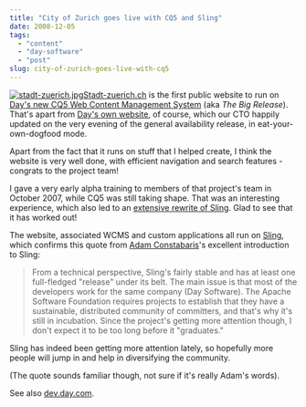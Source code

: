 ```yaml
---
title: "City of Zurich goes live with CQ5 and Sling"
date: 2008-12-05
tags: 
  - "content"
  - "day-software"
  - "post"
slug: city-of-zurich-goes-live-with-cq5
---
```


[![stadt-zuerich.jpg](/assets/images/stadt-zuerich.jpg)](http://www.stadt-zuerich.ch)[Stadt-zuerich.ch](http://www.stadt-zuerich.ch) is the first public website to run on [Day's new CQ5 Web Content Management System](http://www.day.com/content/day/en/products/web_content_management.html) (aka _The Big Release_). That's apart from [Day's own website](http://www.day.com), of course, which our CTO happily updated on the very evening of the general availability release, in eat-your-own-dogfood mode.

Apart from the fact that it runs on stuff that I helped create, I think the website is very well done, with efficient navigation and search features - congrats to the project team!

I gave a very early alpha training to members of that project's team in October 2007, while CQ5 was still taking shape. That was an interesting experience, which also led to an [extensive rewrite of Sling](http://markmail.org/message/7cpqtgmndpq2tux2). Glad to see that it has worked out!

The website, associated WCMS and custom applications all run on [Sling](http://incubator.apache.org/sling), which confirms this quote from [Adam Constabaris](http://www.unc.edu/home/adamc/sling-overview.html)'s excellent introduction to Sling:

> From a technical perspective, Sling's fairly stable and has at least one full-fledged "release" under its belt. The main issue is that most of the developers work for the same company (Day Software). The Apache Software Foundation requires projects to establish that they have a sustainable, distributed community of committers, and that's why it's still in incubation. Since the project's getting more attention though, I don't expect it to be too long before it "graduates."

Sling has indeed been getting more attention lately, so hopefully more people will jump in and help in diversifying the community.

(The quote sounds familiar though, not sure if it's really Adam's words).

See also [dev.day.com](http://dev.day.com/microsling/content/blogs/main/zurichcq5launch.html).
